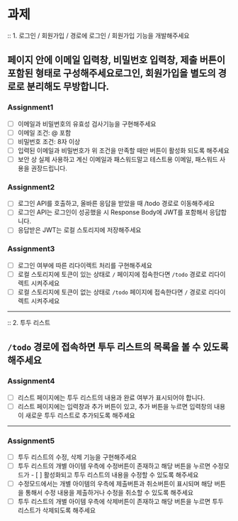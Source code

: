# 과제

:: 1. 로그인 / 회원가입 / 경로에 로그인 / 회원가입 기능을 개발해주세요

## 페이지 안에 이메일 입력창, 비밀번호 입력창, 제출 버튼이 포함된 형태로 구성해주세요로그인, 회원가입을 별도의 경로로 분리해도 무방합니다.

### Assignment1

- [ ] 이메일과 비밀번호의 유효성 검사기능을 구현해주세요
- [ ] 이메일 조건: @ 포함
- [ ] 비밀번호 조건: 8자 이상
- [ ] 입력된 이메일과 비밀번호가 위 조건을 만족할 때만 버튼이 활성화 되도록 해주세요
- [ ] 보안 상 실제 사용하고 계신 이메일과 패스워드말고 테스트용 이메일, 패스워드 사용을 권장드립니다.

### Assignment2

- [ ] 로그인 API를 호출하고, 올바른 응답을 받았을 때 /todo 경로로 이동해주세요
- [ ] 로그인 API는 로그인이 성공했을 시 Response Body에 JWT를 포함해서 응답합니다.
- [ ] 응답받은 JWT는 로컬 스토리지에 저장해주세요

### Assignment3

- [ ] 로그인 여부에 따른 리다이렉트 처리를 구현해주세요
- [ ] 로컬 스토리지에 토큰이 있는 상태로 `/` 페이지에 접속한다면 `/todo` 경로로 리다이렉트 시켜주세요
- [ ] 로컬 스토리지에 토큰이 없는 상태로 `/todo` 페이지에 접속한다면 `/` 경로로 리다이렉트 시켜주세요

---

:: 2. 투두 리스트

## `/todo` 경로에 접속하면 투두 리스트의 목록을 볼 수 있도록 해주세요

### Assignment4

- [ ] 리스트 페이지에는 투두 리스트의 내용과 완료 여부가 표시되어야 합니다.
- [ ] 리스트 페이지에는 입력창과 추가 버튼이 있고, 추가 버튼을 누르면 입력창의 내용이
      새로운 투두 리스트로 추가되도록 해주세요

---

### Assignment5

- [ ] 투두 리스트의 수정, 삭제 기능을 구현해주세요
- [ ] 투두 리스트의 개별 아이템 우측에 수정버튼이 존재하고 해당 버튼을 누르면 수정모드가 - [ ] 활성화되고 투두 리스트의 내용을 수정할 수 있도록 해주세요
- [ ] 수정모드에서는 개별 아이템의 우측에 제출버튼과 취소버튼이 표시되며 해당 버튼을 통해서 수정 내용을 제출하거나 수정을 취소할 수 있도록 해주세요
- [ ] 투두 리스트의 개별 아이템 우측에 삭제버튼이 존재하고 해당 버튼을 누르면 투두 리스트가 삭제되도록 해주세요
